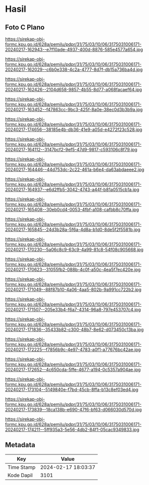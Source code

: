 # Hasil

## Foto C Plano

https://sirekap-obj-formc.kpu.go.id/628a/pemilu/pdpr/31/75/03/10/06/3175031006171-20240217-162943--e7f10ade-4937-400d-8876-585e4577a654.jpg

https://sirekap-obj-formc.kpu.go.id/628a/pemilu/pdpr/31/75/03/10/06/3175031006171-20240217-162029--c6b0e338-4c2a-4777-8d7f-db15a736ba4d.jpg

https://sirekap-obj-formc.kpu.go.id/628a/pemilu/pdpr/31/75/03/10/06/3175031006171-20240217-162426--2104d658-9857-4b55-8d77-a068facaef64.jpg

https://sirekap-obj-formc.kpu.go.id/628a/pemilu/pdpr/31/75/03/10/06/3175031006171-20240217-163452--f47863cc-9bc3-425f-8a0e-38ec0d3b3b9a.jpg

https://sirekap-obj-formc.kpu.go.id/628a/pemilu/pdpr/31/75/03/10/06/3175031006171-20240217-174656--38185e4b-db36-41e9-a05d-e4272f23c528.jpg

https://sirekap-obj-formc.kpu.go.id/628a/pemilu/pdpr/31/75/03/10/06/3175031006171-20240217-164112--3147bcf2-9ef5-47d9-9817-c593106c8f79.jpg

https://sirekap-obj-formc.kpu.go.id/628a/pemilu/pdpr/31/75/03/10/06/3175031006171-20240217-164446--44d753dc-2c22-461a-b6e4-da63abdaeee2.jpg

https://sirekap-obj-formc.kpu.go.id/628a/pemilu/pdpr/31/75/03/10/06/3175031006171-20240217-164937--e6d2ffb5-3042-4743-a44f-b81a0515cb1a.jpg

https://sirekap-obj-formc.kpu.go.id/628a/pemilu/pdpr/31/75/03/10/06/3175031006171-20240217-165408--30eb0cd4-0053-4fbf-a108-cafbb8c70ffa.jpg

https://sirekap-obj-formc.kpu.go.id/628a/pemilu/pdpr/31/75/03/10/06/3175031006171-20240217-165845--24d3b28a-5f6a-4d8a-b1d0-8de5f2f5581b.jpg

https://sirekap-obj-formc.kpu.go.id/628a/pemilu/pdpr/31/75/03/10/06/3175031006171-20240217-170230--5a06c8c9-63c9-4a99-81c8-54f08c905668.jpg

https://sirekap-obj-formc.kpu.go.id/628a/pemilu/pdpr/31/75/03/10/06/3175031006171-20240217-170623--31055fb2-088b-4c0f-a50c-4ea5f7ec420e.jpg

https://sirekap-obj-formc.kpu.go.id/628a/pemilu/pdpr/31/75/03/10/06/3175031006171-20240217-171049--88f87b10-4a06-4aa5-802b-9a991cc722b2.jpg

https://sirekap-obj-formc.kpu.go.id/628a/pemilu/pdpr/31/75/03/10/06/3175031006171-20240217-171507--205e33b4-f6a7-4314-96a8-797e453707c4.jpg

https://sirekap-obj-formc.kpu.go.id/628a/pemilu/pdpr/31/75/03/10/06/3175031006171-20240217-171836--35433b82-c300-48b7-8e62-d073450c13ba.jpg

https://sirekap-obj-formc.kpu.go.id/628a/pemilu/pdpr/31/75/03/10/06/3175031006171-20240217-172225--f7856b9c-4e97-4783-a0f1-a77676bc42ae.jpg

https://sirekap-obj-formc.kpu.go.id/628a/pemilu/pdpr/31/75/03/10/06/3175031006171-20240217-172652--4c650cda-5ffe-4677-a194-0c5357a904ae.jpg

https://sirekap-obj-formc.kpu.go.id/628a/pemilu/pdpr/31/75/03/10/06/3175031006171-20240217-173104--5149840e-f7bd-45cb-8ffa-b13c8ef03ed4.jpg

https://sirekap-obj-formc.kpu.go.id/628a/pemilu/pdpr/31/75/03/10/06/3175031006171-20240217-173839--18ca138b-e690-47f6-bf63-d066030d570d.jpg

https://sirekap-obj-formc.kpu.go.id/628a/pemilu/pdpr/31/75/03/10/06/3175031006171-20240217-174211--5ff935a3-5e56-4db2-84f1-05cac9349833.jpg


## Metadata

| Key        | Value               |
| ---------- | ------------------- |
| Time Stamp | 2024-02-17 18:03:37 |
| Kode Dapil | 3101                |



